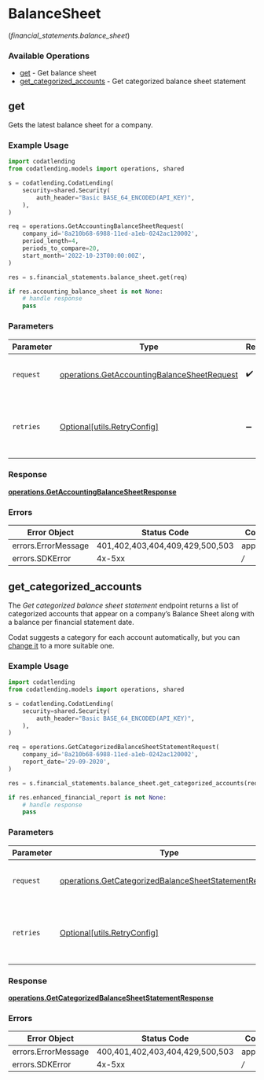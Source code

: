 # BalanceSheet
(*financial_statements.balance_sheet*)

### Available Operations

* [get](#get) - Get balance sheet
* [get_categorized_accounts](#get_categorized_accounts) - Get categorized balance sheet statement

## get

Gets the latest balance sheet for a company.

### Example Usage

```python
import codatlending
from codatlending.models import operations, shared

s = codatlending.CodatLending(
    security=shared.Security(
        auth_header="Basic BASE_64_ENCODED(API_KEY)",
    ),
)

req = operations.GetAccountingBalanceSheetRequest(
    company_id='8a210b68-6988-11ed-a1eb-0242ac120002',
    period_length=4,
    periods_to_compare=20,
    start_month='2022-10-23T00:00:00Z',
)

res = s.financial_statements.balance_sheet.get(req)

if res.accounting_balance_sheet is not None:
    # handle response
    pass
```

### Parameters

| Parameter                                                                                                  | Type                                                                                                       | Required                                                                                                   | Description                                                                                                |
| ---------------------------------------------------------------------------------------------------------- | ---------------------------------------------------------------------------------------------------------- | ---------------------------------------------------------------------------------------------------------- | ---------------------------------------------------------------------------------------------------------- |
| `request`                                                                                                  | [operations.GetAccountingBalanceSheetRequest](../../models/operations/getaccountingbalancesheetrequest.md) | :heavy_check_mark:                                                                                         | The request object to use for the request.                                                                 |
| `retries`                                                                                                  | [Optional[utils.RetryConfig]](../../models/utils/retryconfig.md)                                           | :heavy_minus_sign:                                                                                         | Configuration to override the default retry behavior of the client.                                        |


### Response

**[operations.GetAccountingBalanceSheetResponse](../../models/operations/getaccountingbalancesheetresponse.md)**
### Errors

| Error Object                    | Status Code                     | Content Type                    |
| ------------------------------- | ------------------------------- | ------------------------------- |
| errors.ErrorMessage             | 401,402,403,404,409,429,500,503 | application/json                |
| errors.SDKError                 | 4x-5xx                          | */*                             |

## get_categorized_accounts

The *Get categorized balance sheet statement* endpoint returns a list of categorized accounts that appear on a company’s Balance Sheet along with a balance per financial statement date.

Codat suggests a category for each account automatically, but you can [change it](https://docs.codat.io/lending/enhanced-financials/overview#categorize-accounts) to a more suitable one.

### Example Usage

```python
import codatlending
from codatlending.models import operations, shared

s = codatlending.CodatLending(
    security=shared.Security(
        auth_header="Basic BASE_64_ENCODED(API_KEY)",
    ),
)

req = operations.GetCategorizedBalanceSheetStatementRequest(
    company_id='8a210b68-6988-11ed-a1eb-0242ac120002',
    report_date='29-09-2020',
)

res = s.financial_statements.balance_sheet.get_categorized_accounts(req)

if res.enhanced_financial_report is not None:
    # handle response
    pass
```

### Parameters

| Parameter                                                                                                                      | Type                                                                                                                           | Required                                                                                                                       | Description                                                                                                                    |
| ------------------------------------------------------------------------------------------------------------------------------ | ------------------------------------------------------------------------------------------------------------------------------ | ------------------------------------------------------------------------------------------------------------------------------ | ------------------------------------------------------------------------------------------------------------------------------ |
| `request`                                                                                                                      | [operations.GetCategorizedBalanceSheetStatementRequest](../../models/operations/getcategorizedbalancesheetstatementrequest.md) | :heavy_check_mark:                                                                                                             | The request object to use for the request.                                                                                     |
| `retries`                                                                                                                      | [Optional[utils.RetryConfig]](../../models/utils/retryconfig.md)                                                               | :heavy_minus_sign:                                                                                                             | Configuration to override the default retry behavior of the client.                                                            |


### Response

**[operations.GetCategorizedBalanceSheetStatementResponse](../../models/operations/getcategorizedbalancesheetstatementresponse.md)**
### Errors

| Error Object                    | Status Code                     | Content Type                    |
| ------------------------------- | ------------------------------- | ------------------------------- |
| errors.ErrorMessage             | 400,401,402,403,404,429,500,503 | application/json                |
| errors.SDKError                 | 4x-5xx                          | */*                             |
